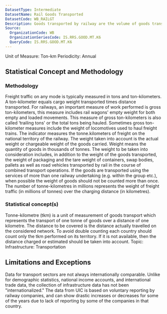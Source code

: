 ```yaml
---
DatasetType: Intermediate
DatasetName: Rail Goods Transported
DatasetCode: WB_RAILGT
Description: Goods transported by railway are the volume of goods transported by railway, measured in metric tons times kilometers traveled.
Source:
  OrganizationCode: WB
  OrganizationSeriesCode: IS.RRS.GOOD.MT.K6
  QueryCode: IS.RRS.GOOD.MT.K6
---
```

Unit of Measure: Ton-km
Periodicity: Annual

## Statistical Concept and Methodology

### Methodology
Freight traffic on any mode is typically measured in tons and ton-kilometers. A ton-kilometer equals cargo weight transported times distance transported. For railways, an important measure of work performed is gross ton-kilometers, this measure includes rail wagons' empty weight for both empty and loaded movements. This measure of gross ton-kilometers is also called ‘trailing tons' or the total tons being hauled. Sometimes gross ton-kilometer measures include the weight of locomotives used to haul freight trains. The indicator measures the tonne.kilometers of freight on the national territory of the railway. The weight taken into account is the actual weight or chargeable weight of the goods carried. Weight means the quantity of goods in thousands of tonnes. The weight to be taken into consideration includes, in addition to the weight of the goods transported, the weight of packaging and the tare weight of containers, swap bodies, pallets as well as road vehicles transported by rail in the course of combined transport operations. If the goods are transported using the services of more than one railway undertaking (e.g. within the group etc.), when possible the weight of goods should not be counted more than once. The number of tonne-kilometres in millions represents the weight of freight traffic (in millions of tonnes) over the charging distance (in kilometres).

### Statistical concept(s)
Tonne-kilometre (tkm) is a unit of measurement of goods transport which represents the transport of one tonne of goods over a distance of one kilometre. The distance to be covered is the distance actually travelled on the considered network. To avoid double counting each country should count only the tkm performed on its territory. If it is not available, then the distance charged or estimated should be taken into account.
Topic: Infrastructure: Transportation

## Limitations and Exceptions
Data for transport sectors are not always internationally comparable. Unlike for demographic statistics, national income accounts, and international trade data, the collection of infrastructure data has not been "internationalized." The data from UIC is based on voluntary reporting by railway companies, and can show drastic increases or decreases for some of the years due to lack of reporting by some of the companies in that country.


